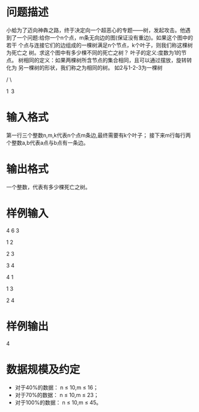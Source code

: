 # 问题描述
   小蛤为了迈向神犇之路，终于决定向一个超恶心的专题——树，发起攻击。他遇
到了一个问题:给你一个n个点，m条无向边的图(保证没有重边)。如果这个图中的若干
个点与连接它们的边组成的一棵树满足n个节点，k个叶子，则我们称这棵树为死亡之
树。求这个图中有多少棵不同的死亡之树？
		叶子的定义:度数为1的节点。
		树相同的定义：如果两棵树所含节点的集合相同，且可以通过摆放，旋转转化为
		另一棵树的形状，我们称之为相同的树。
		如2与1-2-3为一棵树

 / \

1 3
# 输入格式 
第一行三个整数n,m,k代表n个点m条边,最终需要有k个叶子；
接下来m行每行两个整数a,b代表a点与b点有一条边。
# 输出格式
一个整数，代表有多少棵死亡之树。
# 样例输入
4 6 3

1 2

2 3

3 4

4 1

1 3

2 4

# 样例输出
4
# 数据规模及约定
* 对于40%的数据： n ≤ 10,m ≤ 16；
* 对于70%的数据： n ≤ 10,m ≤ 23；
* 对于100%的数据： n ≤ 10,m ≤ 45。